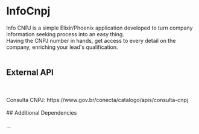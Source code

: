 # InfoCnpj

Info CNPJ is a simple Elixir/Phoenix application developed to turn company information seeking process into an easy thing.
<br>
Having the CNPJ number in hands, get access to every detail on the company, enriching your lead's qualification.
<br>
<br>
## External API
<br>
<br>
Consulta CNPJ: https://www.gov.br/conecta/catalogo/apis/consulta-cnpj
<br>
<br>
## Additional Dependencies
<br>
<br>
...
